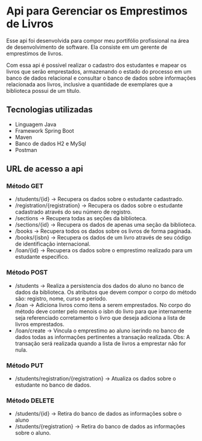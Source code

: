 # Api para Gerenciar os Emprestimos de Livros



Esse api foi desenvolvida para compor meu portifólio profissional na área de desenvolvimento de software.  Ela consiste em um gerente de emprestimos de livros. 

Com essa api é possivel realizar o cadastro dos estudantes e mapear os livros que serão emprestados, armazenando o estado do processo em um banco de dados relacional e consultar o banco de dados sobre informações relacionada aos livros, inclusive a quantidade de exemplares que a biblioteca possui de um título.



## Tecnologias utilizadas

- Linguagem Java
- Framework Spring Boot
- Maven
- Banco de dados H2 e MySql
- Postman



## URL de acesso a api



### Método GET

* /students/{id} -> Recupera os dados sobre o estudante cadastrado.
* /registration/{registration} ->  Recupera os dados sobre o estudante cadastrado através do seu número de registro.
* /sections -> Recupera todas as seções da biblioteca.
* /sections/{id} -> Recupera os dados de apenas uma seção da biblioteca.
* /books -> Recupera todos os dados sobre os livros de forma paginada.
* /books/{isbn} -> Recupera os dados de um livro através de seu código de identificação internacional.
* /loan/{id} -> Recupera os dados sobre o emprestimo realizado para um estudante especifico. 



### Método POST

* /students -> Realiza a persistencia dos dados do aluno no banco de dados da biblioteca. Os atributos que devem compor o corpo do método são: registro, nome, curso e período.
* /loan -> Adiciona livros como itens a serem emprestados. No corpo do método deve conter pelo menois o isbn do livro para que internamente seja referenciado corretamento o livro que deseja adiciona a lista de livros emprestados.
* /loan/create -> Vincula o emprestimo ao aluno iserindo no banco de dados todas as informações pertinentes a transação realizada. Obs: A transação será realizada quando a lista de livros a emprestar não for nula.



### Método PUT

* /students/registration/{registration} -> Atualiza os dados sobre o estudante no banco de dados.



### Método DELETE

* /students/{id} -> Retira do banco de dados as informações sobre o aluno
* /students/{registration} -> Retira do banco de dados as informações sobre o aluno.

 